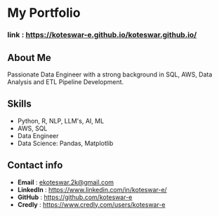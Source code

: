 # My Portfolio 
### link : https://koteswar-e.github.io/koteswar.github.io/

## About Me
Passionate Data Engineer with a strong background in SQL, AWS, Data Analysis and ETL Pipeline Development.

## Skills
- Python, R, NLP, LLM's, AI, ML
- AWS, SQL
- Data Engineer
- Data Science: Pandas, Matplotlib

## Contact info
- **Email** : ekoteswar.2k@gmail.com
- **LinkedIn** : https://www.linkedin.com/in/koteswar-e/
- **GitHub** : https://github.com/koteswar-e
- **Credly** : https://www.credly.com/users/koteswar-e
